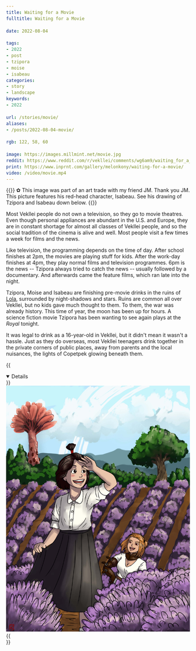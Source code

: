 ```yaml
---
title: Waiting for a Movie
fulltitle: Waiting for a Movie

date: 2022-08-04

tags: 
- 2022
- post
- tzipora
- moise
- isabeau
categories:
- story
- landscape
keywords:
- 2022

url: /stories/movie/
aliases:
- /posts/2022-08-04-movie/

rgb: 122, 58, 60

image: https://images.millmint.net/movie.jpg
reddit: https://www.reddit.com/r/vekllei/comments/wg6am9/waiting_for_a_movie/
print: https://www.inprnt.com/gallery/melonkony/waiting-for-a-movie/
video: /video/movie.mp4
---
```

{{<note story>}}
✿ This image was part of an art trade with my friend JM. Thank you JM. This picture features his red-head character, Isabeau. See his drawing of Tzipora and Isabeau down below.
{{</note>}}

Most Vekllei people do not own a television, so they go to movie theatres. Even though personal appliances are abundant in the U.S. and Europe, they are in constant shortage for almost all classes of Vekllei people, and so the social tradition of the cinema is alive and well. Most people visit a few times a week for films and the news.

Like television, the programming depends on the time of day. After school finishes at 2pm, the movies are playing stuff for kids. After the work-day finishes at 4pm, they play normal films and television programmes. 6pm is the news -- Tzipora always tried to catch the news -- usually followed by a documentary. And afterwards came the feature films, which ran late into the night.

Tzipora, Moise and Isabeau are finishing pre-movie drinks in the ruins of [Lola](/factbook/landscape/boroughs/lola/), surrounded by night-shadows and stars. Ruins are common all over Vekllei, but no kids gave much thought to them. To them, the war was already history. This time of year, the moon has been up for hours. A science fiction movie Tzipora has been wanting to see again plays at the *Royal* tonight.

It was legal to drink as a 16-year-old in Vekllei, but it didn't mean it wasn't a hassle. Just as they do overseas, most Vekllei teenagers drink together in the private corners of public places, away from parents and the local nuisances, the lights of Copetpek glowing beneath them.

{{<details open=true title="JM's Submission">}}
![smallimg](/images/fanart/jm-1.jpg)
{{</details>}}

